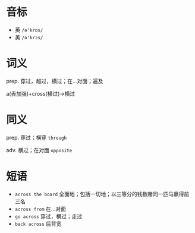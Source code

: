 # 音标

- 英 `/ə'krɒs/`
- 美 `/ə'krɔs/`

# 词义

prep. 穿过，越过，横过；在…对面；遍及




a(表加强)+cross(横过)→横过

# 同义

prep. 穿过；横穿
`through`

adv. 横过；在对面
`opposite`

# 短语

- `across the board` 全面地；包括一切地；以三等分的钱数赌同一匹马赢得前三名
- `across from` 在…对面
- `go across` 穿过，横过；走过
- `back across` 后背宽

